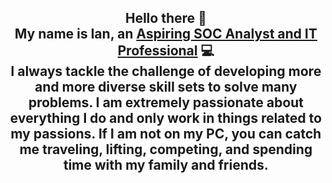 <h2 align="center">
Hello there 👋
<br>
My name is Ian, an <a href="https://www.linkedin.com/in/iansherer/">Aspiring SOC Analyst and IT Professional</a> 💻
<br>
I always tackle the challenge of developing more and more diverse skill sets to solve many problems. I am extremely passionate about everything I do and only work in things related to my passions. If I am not on my PC, you can catch me traveling, lifting, competing, and spending time with my family and friends. 

<!--
**iansherer/iansherer** is a ✨ _special_ ✨ repository because its `README.md` (this file) appears on your GitHub profile.

Here are some ideas to get you started:

- 🔭 I’m currently working on ...
- 🌱 I’m currently learning ...
- 👯 I’m looking to collaborate on ...
- 🤔 I’m looking for help with ...
- 💬 Ask me about ...
- 📫 How to reach me: ...
- 😄 Pronouns: ...
- ⚡ Fun fact: ...
-->

